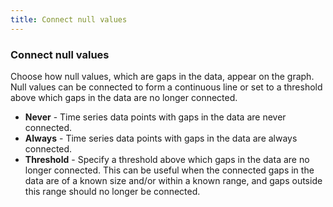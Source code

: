 ```yaml
---
title: Connect null values
---
```


### Connect null values

Choose how null values, which are gaps in the data, appear on the graph. Null values can be connected to form a continuous line or set to a threshold above which gaps in the data are no longer connected.

- **Never** - Time series data points with gaps in the data are never connected.
- **Always** - Time series data points with gaps in the data are always connected.
- **Threshold** - Specify a threshold above which gaps in the data are no longer connected. This can be useful when the connected gaps in the data are of a known size and/or within a known range, and gaps outside this range should no longer be connected.
